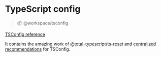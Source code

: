 # TypeScript config

> 📦 @workspace/tsconfig

[TSConfig reference]

It contains the amazing work of [@total-typescript/ts-reset] and [centralized recommendations] for TSConfig.

[@total-typescript/ts-reset]: https://github.com/total-typescript/ts-reset
[centralized recommendations]: https://github.com/tsconfig/bases
[TSConfig reference]: https://www.typescriptlang.org/tsconfig
